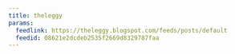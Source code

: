 ```yaml
---
title: theleggy
params:
  feedlink: https://theleggy.blogspot.com/feeds/posts/default
  feedid: 08621e2dcdeb2535f2669d8329787faa
---
```

